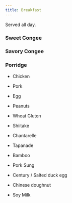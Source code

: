 ```yaml
---
title: Breakfast
---
```


Served all day.

### Sweet Congee

### Savory Congee

### Porridge
- Chicken
- Pork
- Egg
- Peanuts
- Wheat Gluten
- Shiitake
- Chantarelle
- Tapanade
- Bamboo
- Pork Sung
- Century / Salted duck egg

- Chinese doughnut

- Soy Milk